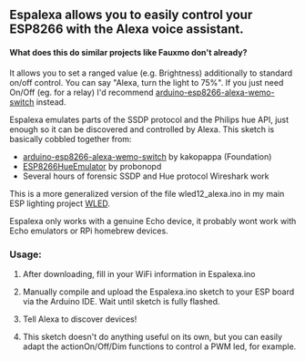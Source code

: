## Espalexa allows you to easily control your ESP8266 with the Alexa voice assistant.

#### What does this do similar projects like Fauxmo don't already?

It allows you to set a ranged value (e.g. Brightness) additionally to standard on/off control.
You can say "Alexa, turn the light to 75%".
If you just need On/Off (eg. for a relay) I'd recommend [arduino-esp8266-alexa-wemo-switch](https://github.com/kakopappa/arduino-esp8266-alexa-wemo-switch) instead.


Espalexa emulates parts of the SSDP protocol and the Philips hue API, just enough so it can be discovered and controlled by Alexa.
This sketch is basically cobbled together from:
- [arduino-esp8266-alexa-wemo-switch](https://github.com/kakopappa/arduino-esp8266-alexa-wemo-switch) by kakopappa (Foundation)
- [ESP8266HueEmulator](https://github.com/probonopd/ESP8266HueEmulator) by probonopd
- Several hours of forensic SSDP and Hue protocol Wireshark work

This is a more generalized version of the file wled12_alexa.ino in my main ESP lighting project [WLED](https://github.com/Aircoookie/WLED).

Espalexa only works with a genuine Echo device, it probably wont work with Echo emulators or RPi homebrew devices.

### Usage:

1. After downloading, fill in your WiFi information in Espalexa.ino

2. Manually compile and upload the Espalexa.ino sketch to your ESP board via the Arduino IDE. Wait until sketch is fully flashed.

3. Tell Alexa to discover devices!

4. This sketch doesn't do anything useful on its own, but you can easily adapt the actionOn/Off/Dim functions to control a PWM led, for example.
